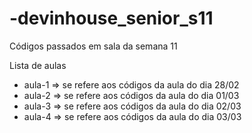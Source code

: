# -devinhouse_senior_s11
Códigos passados em sala da semana 11

Lista de aulas
* aula-1 => se refere aos códigos da aula do dia 28/02
* aula-2 => se refere aos códigos da aula do dia 01/03
* aula-3 => se refere aos códigos da aula do dia 02/03
* aula-4 => se refere aos códigos da aula do dia 03/03
